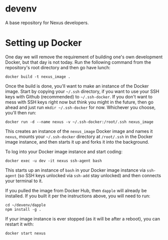 # devenv

A base repository for Nexus developers.

# Setting up Docker

One day we will remove the requirement of building one's own development Docker,
but that day is not today. Run the following command from the repository's root
directory and then go have lunch:

```
docker build -t nexus_image .
```

Once the build is done, you'll want to make an instance of the Docker image.
Start by copying your `~/.ssh` directory, if you want to use your SSH keys with
Github (recommended) to `~/.ssh-docker`. If you don't want to mess with SSH keys
right now but think you might in the future, then go ahead and just run `mkdir
~/.ssh-docker` for now. Whichever you choose, you'll then run:

```
docker run -d --name nexus -v ~/.ssh-docker:/root/.ssh nexus_image
```

This creates an instance of the `nexus_image` Docker image and names it `nexus`,
mounts your `~/.ssh-docker` directory at `/root/.ssh` in the Docker image instance,
and then starts it up and forks it into the background.


To log into your Docker image instance and start coding:

```
docker exec -u dev -it nexus ssh-agent bash
```

This starts up an instance of `bash` in your Docker image instance via
`ssh-agent` (so SSH keys unlocked via `ssh-add` stay unlocked) and then connects
your terminal to it.

If you pulled the image from Docker Hub, then `dapple` will already be
installed. If you built it per the instructions above, you will need to run:

```
cd ~/devenv/dapple
npm install -g .
```

If your image instance is ever stopped (as it will be after a reboot), you can
restart it with:

```
docker start nexus
```

